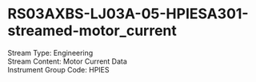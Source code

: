 # RS03AXBS-LJ03A-05-HPIESA301-streamed-motor_current

Stream Type: Engineering<br>
Stream Content: Motor Current Data<br>
Instrument Group Code: HPIES<br>
